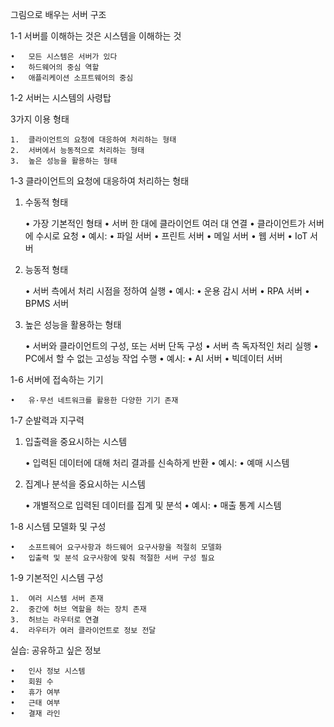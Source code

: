 그림으로 배우는 서버 구조

1-1 서버를 이해하는 것은 시스템을 이해하는 것

	•	모든 시스템은 서버가 있다
	•	하드웨어의 중심 역할
	•	애플리케이션 소프트웨어의 중심

1-2 서버는 시스템의 사령탑

3가지 이용 형태

	1.	클라이언트의 요청에 대응하여 처리하는 형태
	2.	서버에서 능동적으로 처리하는 형태
	3.	높은 성능을 활용하는 형태

1-3 클라이언트의 요청에 대응하여 처리하는 형태

1. 수동적 형태

	•	가장 기본적인 형태
	•	서버 한 대에 클라이언트 여러 대 연결
	•	클라이언트가 서버에 수시로 요청
	•	예시:
	•	파일 서버
	•	프린트 서버
	•	메일 서버
	•	웹 서버
	•	IoT 서버

2. 능동적 형태

	•	서버 측에서 처리 시점을 정하여 실행
	•	예시:
	•	운용 감시 서버
	•	RPA 서버
	•	BPMS 서버

3. 높은 성능을 활용하는 형태

	•	서버와 클라이언트의 구성, 또는 서버 단독 구성
	•	서버 측 독자적인 처리 실행
	•	PC에서 할 수 없는 고성능 작업 수행
	•	예시:
	•	AI 서버
	•	빅데이터 서버

1-6 서버에 접속하는 기기

	•	유·무선 네트워크를 활용한 다양한 기기 존재

1-7 순발력과 지구력

1. 입출력을 중요시하는 시스템

	•	입력된 데이터에 대해 처리 결과를 신속하게 반환
	•	예시:
	•	예매 시스템

2. 집계나 분석을 중요시하는 시스템

	•	개별적으로 입력된 데이터를 집계 및 분석
	•	예시:
	•	매출 통계 시스템

1-8 시스템 모델화 및 구성

	•	소프트웨어 요구사항과 하드웨어 요구사항을 적절히 모델화
	•	입출력 및 분석 요구사항에 맞춰 적절한 서버 구성 필요

1-9 기본적인 시스템 구성

	1.	여러 시스템 서버 존재
	2.	중간에 허브 역할을 하는 장치 존재
	3.	허브는 라우터로 연결
	4.	라우터가 여러 클라이언트로 정보 전달

실습: 공유하고 싶은 정보

	•	인사 정보 시스템
	•	회원 수
	•	휴가 여부
	•	근태 여부
	•	결재 라인
